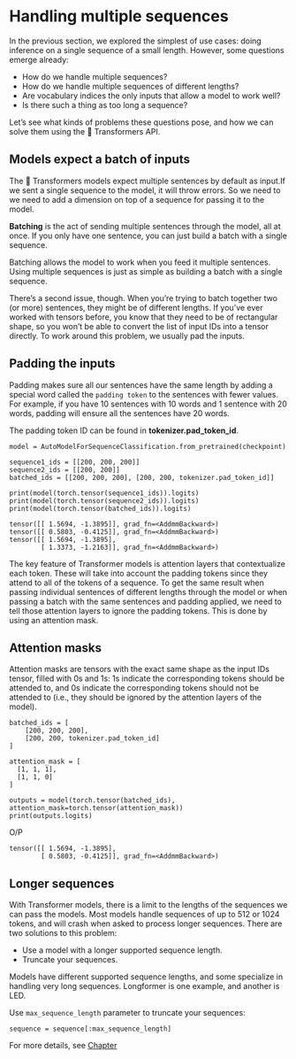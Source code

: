 # Handling multiple sequences

In the previous section, we explored the simplest of use cases: doing inference on a single sequence of a small length. However, some questions emerge already:

- How do we handle multiple sequences?
- How do we handle multiple sequences of different lengths?
- Are vocabulary indices the only inputs that allow a model to work well?
- Is there such a thing as too long a sequence?

Let’s see what kinds of problems these questions pose, and how we can solve them using the 🤗 Transformers API.

## Models expect a batch of inputs

The 🤗 Transformers models expect multiple sentences by default as input.If we sent a single sequence to the model, it will throw errors. So we need to we need to add a dimension on top of a sequence for passing it to the model.


**Batching** is the act of sending multiple sentences through the model, all at once. If you only have one sentence, you can just build a batch with a single sequence.

Batching allows the model to work when you feed it multiple sentences. Using multiple sequences is just as simple as building a batch with a single sequence. 

There’s a second issue, though. When you’re trying to batch together two (or more) sentences, they might be of different lengths. If you’ve ever worked with tensors before, you know that they need to be of rectangular shape, so you won’t be able to convert the list of input IDs into a tensor directly. To work around this problem, we usually pad the inputs.

## Padding the inputs

Padding makes sure all our sentences have the same length by adding a special word called the `padding token` to the sentences with fewer values. For example, if you have 10 sentences with 10 words and 1 sentence with 20 words, padding will ensure all the sentences have 20 words.

The padding token ID can be found in **tokenizer.pad_token_id**.

```
model = AutoModelForSequenceClassification.from_pretrained(checkpoint)

sequence1_ids = [[200, 200, 200]]
sequence2_ids = [[200, 200]]
batched_ids = [[200, 200, 200], [200, 200, tokenizer.pad_token_id]]

print(model(torch.tensor(sequence1_ids)).logits)
print(model(torch.tensor(sequence2_ids)).logits)
print(model(torch.tensor(batched_ids)).logits)
```
```
tensor([[ 1.5694, -1.3895]], grad_fn=<AddmmBackward>)
tensor([[ 0.5803, -0.4125]], grad_fn=<AddmmBackward>)
tensor([[ 1.5694, -1.3895],
        [ 1.3373, -1.2163]], grad_fn=<AddmmBackward>)

```

The key feature of Transformer models is attention layers that contextualize each token. These will take into account the padding tokens since they attend to all of the tokens of a sequence. To get the same result when passing individual sentences of different lengths through the model or when passing a batch with the same sentences and padding applied, we need to tell those attention layers to ignore the padding tokens. This is done by using an attention mask.

## Attention masks

Attention masks are tensors with the exact same shape as the input IDs tensor, filled with 0s and 1s: 1s indicate the corresponding tokens should be attended to, and 0s indicate the corresponding tokens should not be attended to (i.e., they should be ignored by the attention layers of the model).

```
batched_ids = [
    [200, 200, 200],
    [200, 200, tokenizer.pad_token_id]
]

attention_mask = [
  [1, 1, 1],
  [1, 1, 0]
]

outputs = model(torch.tensor(batched_ids), attention_mask=torch.tensor(attention_mask))
print(outputs.logits)
```
O/P
```
tensor([[ 1.5694, -1.3895],
        [ 0.5803, -0.4125]], grad_fn=<AddmmBackward>)
```

## Longer sequences

With Transformer models, there is a limit to the lengths of the sequences we can pass the models. Most models handle sequences of up to 512 or 1024 tokens, and will crash when asked to process longer sequences. There are two solutions to this problem:
- Use a model with a longer supported sequence length.
- Truncate your sequences.

Models have different supported sequence lengths, and some specialize in handling very long sequences. Longformer is one example, and another is LED.

Use `max_sequence_length` parameter to truncate your sequences:
```
sequence = sequence[:max_sequence_length]
```


For more details, see [Chapter](https://huggingface.co/course/chapter2/5?fw=pt)
